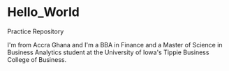 # Hello_World
Practice Repository

I'm from Accra Ghana and I'm a BBA in Finance and a Master of Science in Business Analytics student at the University of Iowa's Tippie Business College of Business.
